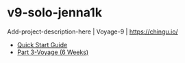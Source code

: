 # v9-solo-jenna1k
Add-project-description-here | Voyage-9 | https://chingu.io/
* [Quick Start Guide](https://chingu.gitbook.io/chingu-handbook-voyage-9/)
* [Part 3-Voyage (6 Weeks)](https://chingu.gitbook.io/chingu-handbook-voyage-9/cohort-guide/cohort-playbook)
